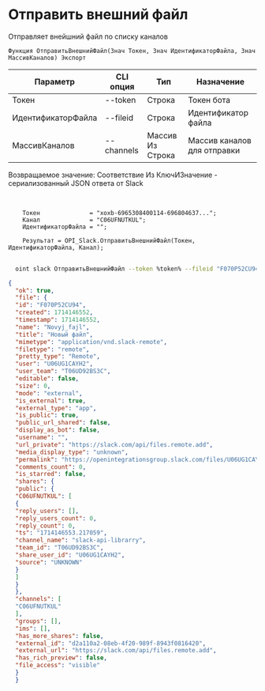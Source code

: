 ﻿---
sidebar_position: 4
---

# Отправить внешний файл
 Отправляет внейшний файл по списку каналов



`Функция ОтправитьВнешнийФайл(Знач Токен, Знач ИдентификаторФайла, Знач МассивКаналов) Экспорт`

  | Параметр | CLI опция | Тип | Назначение |
  |-|-|-|-|
  | Токен | --token | Строка | Токен бота |
  | ИдентификаторФайла | --fileid | Строка | Идентификатор файла |
  | МассивКаналов | --channels | Массив Из Строка | Массив каналов для отправки |

  
  Возвращаемое значение:   Соответствие Из КлючИЗначение - сериализованный JSON ответа от Slack

<br/>




```bsl title="Пример кода"
    Токен              = "xoxb-6965308400114-696804637...";
    Канал              = "C06UFNUTKUL";
    ИдентификаторФайла = "";

    Результат = OPI_Slack.ОтправитьВнешнийФайл(Токен, ИдентификаторФайла, Канал);
```



```sh title="Пример команды CLI"
    
  oint slack ОтправитьВнешнийФайл --token %token% --fileid "F070P52CU94" --channels %channels%

```

```json title="Результат"
{
  "ok": true,
  "file": {
  "id": "F070P52CU94",
  "created": 1714146552,
  "timestamp": 1714146552,
  "name": "Novyj_fajl",
  "title": "Новый файл",
  "mimetype": "application/vnd.slack-remote",
  "filetype": "remote",
  "pretty_type": "Remote",
  "user": "U06UG1CAYH2",
  "user_team": "T06UD92BS3C",
  "editable": false,
  "size": 0,
  "mode": "external",
  "is_external": true,
  "external_type": "app",
  "is_public": true,
  "public_url_shared": false,
  "display_as_bot": false,
  "username": "",
  "url_private": "https://slack.com/api/files.remote.add",
  "media_display_type": "unknown",
  "permalink": "https://openintegrationsgroup.slack.com/files/U06UG1CAYH2/F070P52CU94/novyj_fajl",
  "comments_count": 0,
  "is_starred": false,
  "shares": {
  "public": {
  "C06UFNUTKUL": [
  {
  "reply_users": [],
  "reply_users_count": 0,
  "reply_count": 0,
  "ts": "1714146553.217059",
  "channel_name": "slack-api-librarry",
  "team_id": "T06UD92BS3C",
  "share_user_id": "U06UG1CAYH2",
  "source": "UNKNOWN"
  }
  ]
  }
  },
  "channels": [
  "C06UFNUTKUL"
  ],
  "groups": [],
  "ims": [],
  "has_more_shares": false,
  "external_id": "d2a110a2-08eb-4f20-989f-8943f0816420",
  "external_url": "https://slack.com/api/files.remote.add",
  "has_rich_preview": false,
  "file_access": "visible"
  }
  }
```
